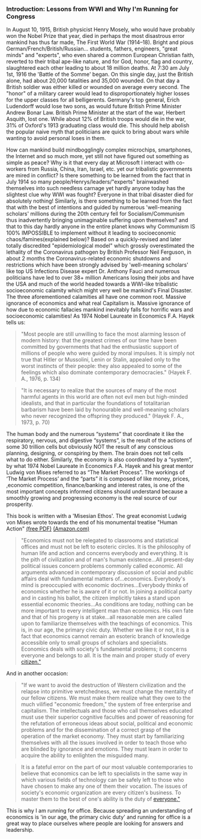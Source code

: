 ### Introduction: Lessons from WWI and Why I'm Running for Congress 

In August 10, 1915, British physicist Henry Mosely, who would have probably won the Nobel Prize that year, died in perhaps the most disastrous error mankind has thus far made, The First World War (1914–18). Bright and pious German/French/British/Russian… students, fathers, engineers, "great minds" and "experts", who even shared a common European Christian faith, reverted to their tribal ape-like nature, and for God, honor, flag and country, slaughtered each other leading to about 18 million deaths. At 7:30 am July 1st, 1916 the 'Battle of the Somme' began. On this single day, just the British alone, had about 20,000 fatalities and 35,000 wounded. On that day a British soldier was either killed or wounded on average every second. The "honor" of a military career would lead to disproportionately higher losses for the upper classes for all belligerents. Germany's top general, Erich Ludendorff would lose two sons, as would future British Prime Minister Andrew Bonar Law. British Prime Minister at the start of the war, Herbert Asquith, lost one. While about 12% of British troops would die in the war, 31% of Oxford's 1913 graduating class would die. This should help abolish the popular naive myth that politicians are quick to bring about wars while wanting to avoid personal loses in them. 

How can mankind build mindbogglingly complex microchips, smartphones, the Internet and so much more, yet still not have figured out something as simple as peace? Why is it that every day at Microsoft I interact with co-workers from Russia, China, Iran, Israel, etc. yet our tribalistic governments are mired in conflict? Is there something to be learned from the fact that in July 1914 so many people/Henrys/leaders/"experts" brainwashed themselves into such needless carnage yet hardly anyone today has the slightest clue why WWI was fought? Everyone in that tribal disaster died for absolutely nothing! Similarly, is there something to be learned from the fact that with the best of intentions and guided by numerous 'well-meaning scholars' millions during the 20th century fell for Socialism/Communism thus inadvertently bringing unimaginable suffering upon themselves? and that to this day hardly anyone in the entire planet knows why Communism IS 100% IMPOSSIBLE to implement without it leading to socioeconomic chaos/famines(explained below)? Based on a quickly-revised and later totally discredited "epidemiological model" which grossly overestimated the lethality of the Coronavirus pathogen by British Professor Neil Ferguson, in about 2 months the Coronavirus-related economic shutdowns and restrictions which have been strongly advised by 'well-meaning scholars' like top US Infections Disease expert Dr. Anthony Fauci and numerous politicians have led to over 38+ million Americans losing their jobs and have the USA and much of the world headed towards a WWI-like tribalistic socioeconomic calamity which might very well be mankind's Final Disaster. The three aforementioned calamities all have one common root. Massive ignorance of economics and what real Capitalism is. Massive ignorance of how due to economic fallacies mankind inevitably falls for horrific wars and socioeconomic calamities! As 1974 Nobel Laureate in Economics F.A. Hayek tells us:

>"Most people are still unwilling to face the most alarming lesson of modern history: that the greatest crimes of our time have been committed by governments that had the enthusiastic support of millions of people who were guided by moral impulses. It is simply not true that Hitler or Mussolini, Lenin or Stalin, appealed only to the worst instincts of their people: they also appealed to some of the feelings which also dominate contemporary democracies." (Hayek F. A., 1976, p. 134)

>"It is necessary to realize that the sources of many of the most harmful agents in this world are often not evil men but high-minded idealists, and that in particular the foundations of totalitarian barbarism have been laid by honourable and well-meaning scholars who never recognized the offspring they produced." (Hayek F. A., 1973, p. 70)

The human body and the numerous “systems” that coordinate it like the respiratory, nervous, and digestive “systems”, is the result of the actions of some 30 trillion cells but obviously NOT the result of any conscious planning, designing, or conspiring by them. The brain does not tell cells what to do either. Similarly, the economy is also coordinated by a “system”, by what 1974 Nobel Laureate in Economics F.A. Hayek and his great mentor Ludwig von Mises referred to as “The Market Process”. The workings of ‘The Market Process’ and the “parts” it is composed of like money, prices, ,economic competition, finance/banking and interest rates, is one of the most important concepts informed citizens should understand because a smoothly growing and progressing economy is the real source of our prosperity.

This book is written with a 'Misesian Ethos'. The great economist Ludwig von Mises wrote towards the end of his monumental treatise "Human Action" [(free PDF)](https://cdn.mises.org/Human%20Action_3.pdf) [(Amazon.com)](https://www.amazon.com/Human-Action-Ludwig-von-Mises/dp/1610161459/ref=sr_1_1?dchild=1&keywords=human+action&qid=1589443352&sr=8-1)

>"Economics must not be relegated to classrooms and statistical offices and must not be left to esoteric circles. It is the philosophy of human life and action and concerns everybody and everything. It is the pith of civilization and of man's human existence…All present-day political issues concern problems commonly called economic. All arguments advanced in contemporary discussion of social and public affairs deal with fundamental matters of…economics. Everybody's mind is preoccupied with economic doctrines…Everybody thinks of economics whether he is aware of it or not. In joining a political party and in casting his ballot, the citizen implicitly takes a stand upon essential economic theories…As conditions are today, nothing can be more important to every intelligent man than economics. His own fate and that of his progeny is at stake…all reasonable men are called upon to familiarize themselves with the teachings of economics. This is, in our age, the primary civic duty. Whether we like it or not, it is a fact that economics cannot remain an esoteric branch of knowledge accessible only to small groups of scholars and specialists. Economics deals with society's fundamental problems; it concerns everyone and belongs to all. It is the main and proper study of every [citizen."](https://mises.org/library/human-action-0/html/pp/932)

And in another occasion:

>"If we want to avoid the destruction of Western civilization and the relapse into primitive wretchedness, we must change the mentality of our fellow citizens. We must make them realize what they owe to the much vilified "economic freedom," the system of free enterprise and capitalism. The intellectuals and those who call themselves educated must use their superior cognitive faculties and power of reasoning for the refutation of erroneous ideas about social, political and economic problems and for the dissemination of a correct grasp of the operation of the market economy. They must start by familiarizing themselves with all the issues involved in order to teach those who are blinded by ignorance and emotions. They must learn in order to acquire the ability to enlighten the misguided many.

>It is a fateful error on the part of our most valuable contemporaries to believe that economics can be left to specialists in the same way in which various fields of technology can be safely left to those who have chosen to make any one of them their vocation. The issues of society's economic organization are every citizen's business. To master them to the best of one's ability is the duty of [everyone."](https://mises.org/library/mises-reviews-rothbards-man-economy-and-state)


This is why I am running for office. Because spreading an understanding of economics is 'in our age, the primary civic duty' and running for office is a great way to place ourselves where people are looking for answers and leadership.
